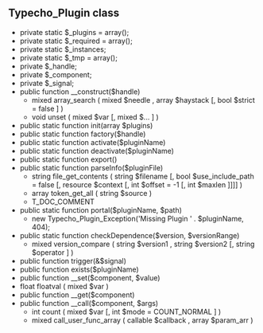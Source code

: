 ## Typecho_Plugin class

* private static $_plugins = array();
* private static $_required = array();
* private static $_instances;
* private static $_tmp = array();
* private $_handle;
* private $_component;
* private $_signal;
* public function __construct($handle)
	- mixed array_search ( mixed $needle , array $haystack [, bool $strict = false ] )
	- void unset ( mixed $var [, mixed $... ] )
* public static function init(array $plugins)
* public static function factory($handle)
* public static function activate($pluginName)
* public static function deactivate($pluginName)
* public static function export()
* public static function parseInfo($pluginFile)
	- string file_get_contents ( string $filename [, bool $use_include_path = false [, resource $context [, int $offset = -1 [, int $maxlen ]]]] )
	- array token_get_all ( string $source )
	- T_DOC_COMMENT
* public static function portal($pluginName, $path)
	- new Typecho_Plugin_Exception('Missing Plugin ' . $pluginName, 404);
* public static function checkDependence($version, $versionRange)
	- mixed version_compare ( string $version1 , string $version2 [, string $operator ] )
* public function trigger(&$signal)
* public function exists($pluginName)
* public function __set($component, $value)
* float floatval ( mixed $var )
* public function __get($component)
* public function __call($component, $args)
	- int count ( mixed $var [, int $mode = COUNT_NORMAL ] )
	- mixed call_user_func_array ( callable $callback , array $param_arr )

